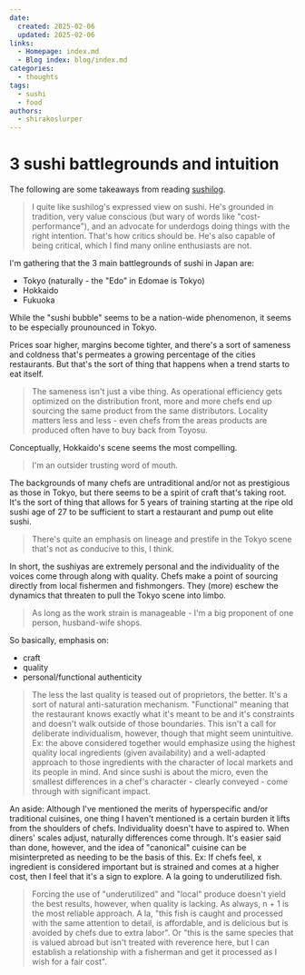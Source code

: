```yaml
---
date:
  created: 2025-02-06
  updated: 2025-02-06
links:
  - Homepage: index.md
  - Blog index: blog/index.md
categories:
  - thoughts
tags:
  - sushi
  - food
authors:
  - shirakoslurper
---
```


# 3 sushi battlegrounds and intuition

The following are some takeaways from reading [sushilog](https://www.sushi-blog.com).

> I quite like sushilog's expressed view on sushi. He's grounded in tradition, very value conscious (but wary of words like "cost-performance"), and an advocate for underdogs doing things with the right intention. That's how critics should be. He's also capable of being critical, which I find many online enthusiasts are not.

I'm gathering that the 3 main battlegrounds of sushi in Japan are:
- Tokyo (naturally - the "Edo" in Edomae is Tokyo)
- Hokkaido
- Fukuoka

While the "sushi bubble" seems to be a nation-wide phenomenon, it seems to be especially prounounced in Tokyo.

Prices soar higher, margins become tighter, and there's a sort of sameness and coldness that's permeates a growing percentage of the cities restaurants. But that's the sort of thing that happens when a trend starts to eat itself.

> The sameness isn't just a vibe thing. As operational efficiency gets optimized on the distribution front, more and more chefs end up sourcing the same product from the same distributors. Locality matters less and less - even chefs from the areas products are produced often have to buy back from Toyosu.

Conceptually, Hokkaido's scene seems the most compelling.

> I'm an outsider trusting word of mouth.

The backgrounds of many chefs are untraditional and/or not as prestigious as those in Tokyo, but there seems to be a spirit of craft that's taking root. It's the sort of thing that allows for 5 years of training starting at the ripe old sushi age of 27 to be sufficient to start a restaurant and pump out elite sushi.

> There's quite an emphasis on lineage and prestife in the Tokyo scene that's not as conducive to this, I think.

In short, the sushiyas are extremely personal and the individuality of the voices come through along with quality. Chefs make a point of sourcing directly from local fishermen and fishmongers. They (more) eschew the dynamics that threaten to pull the Tokyo scene into limbo.

> As long as the work strain is manageable - I'm a big proponent of one person, husband-wife shops.

So basically, emphasis on:
- craft
- quality
- personal/functional authenticity

> The less the last quality is teased out of proprietors, the better. It's a sort of natural anti-saturation mechanism. "Functional" meaning that the restaurant knows exactly what it's meant to be and it's constraints and doesn't walk outside of those boundaries. This isn't a call for deliberate individualism, however, though that might seem unintuitive. Ex: the above considered together would emphasize using the highest quality local ingredients (given availability) and a well-adapted approach to those ingredients with the character of local markets and its people in mind. And since sushi is about the micro, even the smallest differences in a chef's character - clearly conveyed - come through with significant impact.

An aside:
Although I've mentioned the merits of hyperspecific and/or traditional cuisines, one thing I haven't mentioned is a certain burden it lifts from the shoulders of chefs. Individuality doesn't have to aspired to. When diners' scales adjust, naturally differences come through. It's easier said than done, however, and the idea of "canonical" cuisine can be misinterpreted as needing to be the basis of this. Ex: If chefs feel, x ingredient is considered important but is strained and comes at a higher cost, then I feel that it's a sign to explore. A la going to underutilized fish.

> Forcing the use of "underutilized" and "local" produce doesn't yield the best results, however, when quality is lacking. As always, n + 1 is the most reliable approach. A la, "this fish is caught and processed with the same attention to detail, is affordable, and is delicious but is avoided by chefs due to extra labor". Or "this is the same species that is valued abroad but isn't treated with reverence here, but I can establish a relationship with a fisherman and get it processed as I wish for a fair cost".

